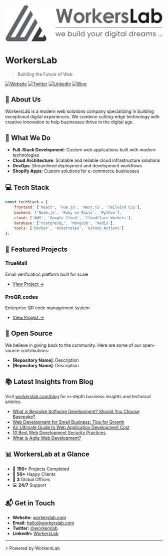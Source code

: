 ![WorkersLab](./Logo-Horizontal-Version.png)

# WorkersLab
> Building the Future of Web

[![Website](https://img.shields.io/badge/Website-workerslab.com-blue)](https://workerslab.com)
[![Twitter](https://img.shields.io/badge/Twitter-@workerslab-1DA1F2)](https://twitter.com/workerslab)
[![LinkedIn](https://img.shields.io/badge/LinkedIn-WorkersLab-0A66C2)](https://linkedin.com/company/workerslab)
[![Blog](https://img.shields.io/badge/Blog-Medium-black)](https://medium.com/@workerslab)

## 👋 About Us

WorkersLab is a modern web solutions company specializing in building exceptional digital experiences. We combine cutting-edge technology with creative innovation to help businesses thrive in the digital age.

## 🚀 What We Do

- **Full-Stack Development**: Custom web applications built with modern technologies
- **Cloud Architecture**: Scalable and reliable cloud infrastructure solutions
- **DevOps**: Streamlined deployment and development workflows
- **Shopify Apps**: Custom solutions for e-commerce businesses

## 💻 Tech Stack

```javascript
const techStack = {
    frontend: ['React', 'Vue.js', 'Next.js', 'Tailwind CSS'],
    backend: ['Node.js', 'Ruby on Rails', 'Python'],
    cloud: ['AWS', 'Google Cloud', 'Cloudflare Workers'],
    database: ['PostgreSQL', 'MongoDB', 'Redis'],
    tools: ['Docker', 'Kubernetes', 'GitHub Actions']
};
```

## 🌟 Featured Projects

### TrueMail
Email verification platform built for scale
- [View Project →](https://truemail.app)

### ProQR.codes
Enterprise QR code management system
- [View Project →](https://proqr.codes)

## 🤝 Open Source

We believe in giving back to the community. Here are some of our open-source contributions:

- **[Repository Name]**: Description
- **[Repository Name]**: Description

## 📚 Latest Insights from Blog

Visit [workerslab.com/blog](https://www.workerslab.com/blog) for in-depth business insights and technical articles.

<!-- BLOG-POST-LIST:START -->
- [What is Bespoke Software Development? Should You Choose Basepoke?](https://workerslab.com/blog/insights/what-is-bespoke-software-development/)
- [Web Development for Small Business: Tips for Growth](https://workerslab.com/blog/insights/web-development-for-small-business-tips-for-growth/)
- [An Ultimate Guide to Web Application Development Cost](https://workerslab.com/blog/insights/an-ultimate-guide-to-web-application-development-cost/)
- [10 Best Web Development Security Practices](https://workerslab.com/blog/build/10-best-web-development-security-practices/)
- [What is Agile Web Development?](https://workerslab.com/blog/insights/what-is-agile-web-development/)
<!-- BLOG-POST-LIST:END -->

## 📊 WorkersLab at a Glance

- 🌟 **150+** Projects Completed
- 👥 **50+** Happy Clients
- 🏢 **3** Global Offices
- 💻 **24/7** Support

## 📬 Get in Touch

- **Website:** [workerslab.com](https://workerslab.com)
- **Email:** hello@workerslab.com
- **Twitter:** [@workerslab](https://twitter.com/workerslab)
- **LinkedIn:** [WorkersLab](https://linkedin.com/company/workerslab/about)

---

⚡️ Powered by WorkersLab
